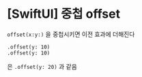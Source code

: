 # [SwiftUI] 중첩 offset

`offset(x:y:)` 을 중첩시키면 이전 효과에 더해진다

```
.offset(y: 10) 
.offset(y: 10)
```

은 `.offset(y: 20)` 과 같음

